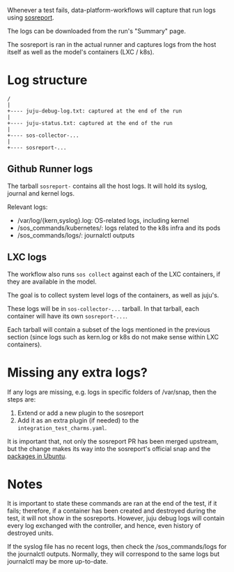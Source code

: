 Whenever a test fails, data-platform-workflows will capture that run logs using [sosreport](https://github.com/sosreport/sos).

The logs can be downloaded from the run's "Summary" page.

The sosreport is ran in the actual runner and captures logs from the host itself as well as the model's containers (LXC / k8s).

# Log structure

```
/
|
+---- juju-debug-log.txt: captured at the end of the run
|
+---- juju-status.txt: captured at the end of the run
|
+---- sos-collector-...
|
+---- sosreport-...
```

## Github Runner logs

The tarball `sosreport-` contains all the host logs. It will hold its syslog, journal and kernel logs.

Relevant logs:
* /var/log/{kern,syslog}.log: OS-related logs, including kernel
* /sos_commands/kubernetes/: logs related to the k8s infra and its pods
* /sos_commands/logs/: journalctl outputs

## LXC logs

The workflow also runs `sos collect` against each of the LXC containers, if they are available in the model.

The goal is to collect system level logs of the containers, as well as juju's.

These logs will be in `sos-collector-...` tarball. In that tarball, each container will have its own `sosreport-...`.

Each tarball will contain a subset of the logs mentioned in the previous section (since logs such as kern.log or k8s
do not make sense within LXC containers).

# Missing any extra logs?

If any logs are missing, e.g. logs in specific folders of /var/snap, then the steps are:
1) Extend or add a new plugin to the sosreport
2) Add it as an extra plugin (if needed) to the `integration_test_charms.yaml`.

It is important that, not only the sosreport PR has been merged upstream, but the change makes its way into the
sosreport's official snap and the [packages in Ubuntu](https://packages.ubuntu.com/search?suite=all&arch=any&searchon=names&keywords=sosreport).

# Notes

It is important to state these commands are ran at the end of the test, if it fails; therefore, if a container has been
created and destroyed during the test, it will not show in the sosreports. However, juju debug logs will contain every
log exchanged with the controller, and hence, even history of destroyed units.

If the syslog file has no recent logs, then check the /sos_commands/logs for the journalctl outputs. Normally, they will
correspond to the same logs but journalctl may be more up-to-date.

